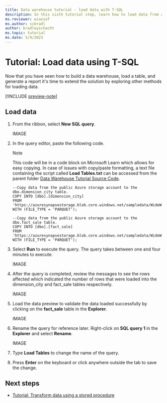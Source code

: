 ```yaml
---
title: Data warehouse tutorial - load data with T-SQL
description: In this sixth tutorial step, learn how to load data from a public storage account into a table using T-SQL.
ms.reviewer: wiassaf
ms.author: scbradl
author: bradleyschacht
ms.topic: tutorial
ms.date: 5/9/2023
---
```


# Tutorial: Load data using T-SQL

Now that you have seen how to build a data warehouse, load a table, and generate a report it's time to extend the solution by exploring other methods for loading data.

[!INCLUDE [preview-note](../includes/preview-note.md)]

## Load data

1. From the ribbon, select **New SQL query**.

   IMAGE

1. In the query editor, paste the following code.

   > [!NOTE]
   > This code will be in a code block on Microsoft Learn which allows for easy copying. In case of issues with copy/paste formatting, a text file containing the script called **Load Tables.txt** can be accessed from the parent folder [Data Warehouse Tutorial Source Code](../placeholder.md).

   ```
   --Copy data from the public Azure storage account to the dbo.dimension_city table.
   COPY INTO [dbo].[dimension_city]
   FROM 'https://azuresynapsestorage.blob.core.windows.net/sampledata/WideWorldImportersDW/tables/dimension_city.parquet'
   WITH (FILE_TYPE = 'PARQUET');
   
   --Copy data from the public Azure storage account to the dbo.fact_sale table.
   COPY INTO [dbo].[fact_sale]
   FROM 'https://azuresynapsestorage.blob.core.windows.net/sampledata/WideWorldImportersDW/tables/fact_sale.parquet'
   WITH (FILE_TYPE = 'PARQUET');
   ```

1. Select **Run** to execute the query. The query takes between one and four minutes to execute.

   IMAGE

1. After the query is completed, review the messages to see the rows affected which indicated the number of rows that were loaded into the dimension_city and fact_sale tables respectively.

   IMAGE

1. Load the data preview to validate the data loaded successfully by clicking on the **fact_sale** table in the **Explorer**.

   IMAGE

1. Rename the query for reference later. Right-click on **SQL query 1** in the **Explorer** and select **Rename**.

   IMAGE

1. Type **Load Tables** to change the name of the query.

1. Press **Enter** on the keyboard or click anywhere outside the tab to save the change.

## Next steps

- [Tutorial: Transform data using a stored procedure](tutorial-data-warehouse-transform-data.md)
